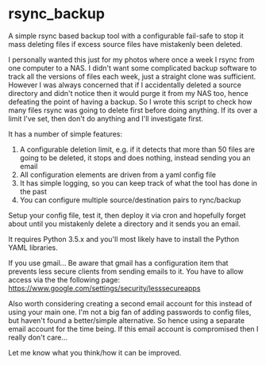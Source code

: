 # rsync_backup
A simple rsync based backup tool with a configurable fail-safe to stop it mass deleting files if excess source files have mistakenly been deleted.

I personally wanted this just for my photos where once a week I rsync from one computer to a NAS. I didn't want some complicated backup software to track all the versions of files each week, just a straight clone was sufficient. 
However I was always concerned that if I accidentally deleted a source directory and didn't notice then it would purge it from my NAS too, hence defeating the point of having a backup. So I wrote this script to check how many files rsync was going to delete first before doing anything. If its over a limit I've set, then don't do anything and I'll investigate first.

It has a number of simple features:
1. A configurable deletion limit, e.g. if it detects that more than 50 files are going to be deleted, it stops and does nothing, instead sending you an email
2. All configuration elements are driven from a yaml config file
3. It has simple logging, so you can keep track of what the tool has done in the past
4. You can configure multiple source/destination pairs to rync/backup

Setup your config file, test it, then deploy it via cron and hopefully forget about until you mistakenly delete a directory and it sends you an email.

It requires Python 3.5.x and you'll most likely have to install the Python YAML libraries.

If you use gmail... 
Be aware that gmail has a configuration item that prevents less secure clients from sending emails to it. You have to allow access via the the following page:
https://www.google.com/settings/security/lesssecureapps

Also worth considering creating a second email account for this instead of using your main one. I'm not a big fan of adding passwords to config files, but haven't found a better/simple alternative. So hence using a separate email account for the time being. If this email account is compromised then I really don't care...

Let me know what you think/how it can be improved.